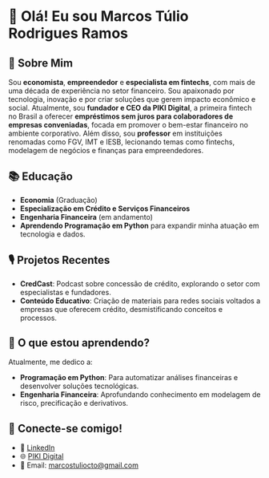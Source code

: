 
# 👋 Olá! Eu sou Marcos Túlio Rodrigues Ramos  

## 🌟 Sobre Mim  
Sou **economista**, **empreendedor** e **especialista em fintechs**, com mais de uma década de experiência no setor financeiro. Sou apaixonado por tecnologia, inovação e por criar soluções que gerem impacto econômico e social. Atualmente, sou **fundador e CEO da PIKI Digital**, a primeira fintech no Brasil a oferecer **empréstimos sem juros para colaboradores de empresas conveniadas**, focada em promover o bem-estar financeiro no ambiente corporativo. Além disso, sou **professor** em instituições renomadas como FGV, IMT e IESB, lecionando temas como fintechs, modelagem de negócios e finanças para empreendedores.  

## 📚 Educação  
- **Economia** (Graduação)  
- **Especialização em Crédito e Serviços Financeiros**  
- **Engenharia Financeira** (em andamento)  
- **Aprendendo Programação em Python** para expandir minha atuação em tecnologia e dados.

## 🎙 Projetos Recentes  
- **CredCast**: Podcast sobre concessão de crédito, explorando o setor com especialistas e fundadores.  
- **Conteúdo Educativo**: Criação de materiais para redes sociais voltados a empresas que oferecem crédito, desmistificando conceitos e processos.

## 🌱 O que estou aprendendo?  
Atualmente, me dedico a:  
- **Programação em Python**: Para automatizar análises financeiras e desenvolver soluções tecnológicas.  
- **Engenharia Financeira**: Aprofundando conhecimento em modelagem de risco, precificação e derivativos.  

## 🔗 Conecte-se comigo!  
- 💼 [LinkedIn](https://www.linkedin.com/in/marcostulio)  
- 🌐 [PIKI Digital](https://www.piki.digital)  
- 📩 Email: marcostuliocto@gmail.com
